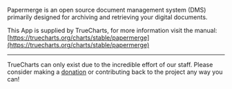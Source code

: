 Papermerge is an open source document management system (DMS) primarily designed for archiving and retrieving your digital documents.

This App is supplied by TrueCharts, for more information visit the manual: [https://truecharts.org/charts/stable/papermerge](https://truecharts.org/charts/stable/papermerge)

---

TrueCharts can only exist due to the incredible effort of our staff.
Please consider making a [donation](https://truecharts.org/sponsor) or contributing back to the project any way you can!
